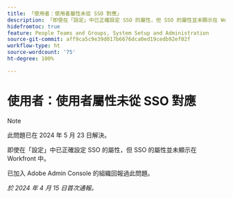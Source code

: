 ```yaml
---
title: 「使用者：使用者屬性未從 SSO 對應」
description: 「即使在「設定」中已正確設定 SSO 的屬性，但 SSO 的屬性並未顯示在 Workfront 中。」
hidefromtoc: true
feature: People Teams and Groups, System Setup and Administration
source-git-commit: aff9ca5c9e39d017b6676dca0ed19cedb92ef02f
workflow-type: ht
source-wordcount: '75'
ht-degree: 100%

---
```



# 使用者：使用者屬性未從 SSO 對應

>[!NOTE]
>
>此問題已在 2024 年 5 月 23 日解決。

即使在「設定」中已正確設定 SSO 的屬性，但 SSO 的屬性並未顯示在 Workfront 中。

已加入 Adobe Admin Console 的組織回報過此問題。

_於 2024 年 4 月 15 日首次通報。_
